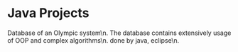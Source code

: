 # Java Projects

Database of an Olympic system\n.
The database contains extensively usage of OOP and complex algorithms\n.
done by java, eclipse\n.
